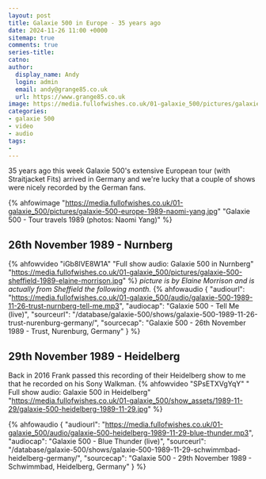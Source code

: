 ```yaml
---
layout: post
title: Galaxie 500 in Europe - 35 years ago
date: 2024-11-26 11:00 +0000
sitemap: true
comments: true
series-title:
catno:
author:
  display_name: Andy
  login: admin
  email: andy@grange85.co.uk
  url: https://www.grange85.co.uk
image: https://media.fullofwishes.co.uk/01-galaxie_500/pictures/galaxie-500-europe-1989-naomi-yang.jpg
categories:
- galaxie 500
- video
- audio
tags:
-
---
```

35 years ago this week Galaxie 500's extensive European tour (with Straitjacket Fits) arrived in Germany and we're lucky that a couple of shows were nicely recorded by the German fans.

{% ahfowimage "https://media.fullofwishes.co.uk/01-galaxie_500/pictures/galaxie-500-europe-1989-naomi-yang.jpg" "Galaxie 500 - Tour travels 1989 (photos: Naomi Yang)" %}

## 26th November 1989 - Nurnberg
{% ahfowvideo "iGb8IVE8W1A" "Full show audio: Galaxie 500 in Nurnberg" "https://media.fullofwishes.co.uk/01-galaxie_500/pictures/galaxie-500-sheffield-1989-elaine-morrison.jpg" %}
_picture is by Elaine Morrison and is actually from Sheffield the following month._
{% ahfowaudio {
"audiourl": "https://media.fullofwishes.co.uk/01-galaxie_500/audio/galaxie-500-1989-11-26-trust-nurnberg-tell-me.mp3",
"audiocap": "Galaxie 500 - Tell Me (live)",
"sourceurl": "/database/galaxie-500/shows/galaxie-500-1989-11-26-trust-nurenburg-germany/",
"sourcecap": "Galaxie 500 - 26th November 1989 - Trust, Nurenburg, Germany"
} %}

## 29th November 1989 - Heidelberg
Back in 2016 Frank passed this recording of their Heidelberg show to me that he recorded on his Sony Walkman.
{% ahfowvideo "SPsETXVgYqY" " Full show audio: Galaxie 500 in Heidelberg" "https://media.fullofwishes.co.uk/01-galaxie_500/show_assets/1989-11-29/galaxie-500-heidelberg-1989-11-29.jpg" %}

{% ahfowaudio {
"audiourl": "https://media.fullofwishes.co.uk/01-galaxie_500/audio/galaxie-500-heidelberg-1989-11-29-blue-thunder.mp3",
"audiocap": "Galaxie 500 - Blue Thunder (live)",
"sourceurl": "/database/galaxie-500/shows/galaxie-500-1989-11-29-schwimmbad-heidelberg-germany/",
"sourcecap": "Galaxie 500 - 29th November 1989 - Schwimmbad, Heidelberg, Germany"
} %}
